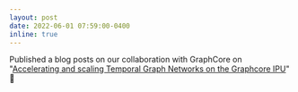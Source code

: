 ```yaml
---
layout: post
date: 2022-06-01 07:59:00-0400
inline: true
---
```


Published a blog posts on our collaboration with GraphCore on "[Accelerating and scaling Temporal Graph Networks on the Graphcore IPU](https://towardsdatascience.com/learning-on-graphs-with-missing-features-dd34be61b06)" 📝